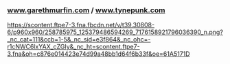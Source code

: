 ### www.garethmurfin.com / www.tynepunk.com 
https://scontent.ftpe7-3.fna.fbcdn.net/v/t39.30808-6/p960x960/258785975_125379486594269_7176158921796036390_n.png?_nc_cat=111&ccb=1-5&_nc_sid=e3f864&_nc_ohc=-r1cNWC6lxYAX_cZGIy&_nc_ht=scontent.ftpe7-3.fna&oh=c876e014423e74d99a48bb1d64f6b33f&oe=61A5171D

<!--
**amigax/amigax** is a ✨ _special_ ✨ repository because its `README.md` (this file) appears on your GitHub profile.

Here are some ideas to get you started:

- 🔭 I’m currently working on ...
- 🌱 I’m currently learning ...
- 👯 I’m looking to collaborate on ...
- 🤔 I’m looking for help with ...
- 💬 Ask me about ...
- 📫 How to reach me: ...
- 😄 Pronouns: ...
- ⚡ Fun fact: ...
-->
